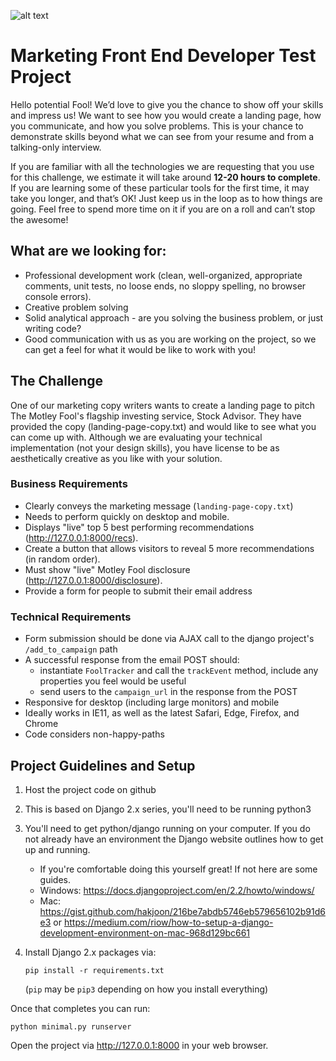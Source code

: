 ![alt text](https://g.foolcdn.com/misc-assets/black-fool-hat-text.svg "The Motley Fool Logo")


# Marketing Front End Developer Test Project

Hello potential Fool!  We’d love to give you the chance to show off your skills and impress us!  We want to see how you would create a landing page, how you communicate, and how you solve problems.  This is your chance to demonstrate skills beyond what we can see from your resume and from a talking-only interview.

If you are familiar with all the technologies we are requesting that you use for this challenge, we estimate it will take around **12-20 hours to complete**.  If you are learning some of these particular tools for the first time, it may take you longer, and that’s OK! Just keep us in the loop as to how things are going.  Feel free to spend more time on it if you are on a roll and can’t stop the awesome!

## What are we looking for:

*   Professional development work (clean, well-organized, appropriate comments, unit tests, no loose ends, no sloppy spelling, no browser console errors).
*   Creative problem solving 
*   Solid analytical approach - are you solving the business problem, or just writing code?
*   Good communication with us as you are working on the project, so we can get a feel for what it would be like to work with you!



## The Challenge
One of our marketing copy writers wants to create a landing page to pitch The Motley Fool's flagship investing service, Stock Advisor.
They have provided the copy (landing-page-copy.txt) and would like to see what you can come up with.  Although we are evaluating your technical implementation (not your design skills), you have license to be as aesthetically creative as you like with your solution.  

### Business Requirements

*   Clearly conveys the marketing message (`landing-page-copy.txt`)
*   Needs to perform quickly on desktop and mobile.
*   Displays "live" top 5 best performing recommendations (http://127.0.0.1:8000/recs).
*   Create a button that allows visitors to reveal 5 more recommendations (in random order). 
*   Must show "live" Motley Fool disclosure (http://127.0.0.1:8000/disclosure).
*   Provide a form for people to submit their email address



### Technical Requirements

*   Form submission should be done via AJAX call to the django project's `/add_to_campaign` path 
*   A successful response from the email POST should:
      * instantiate `FoolTracker` and call the `trackEvent` method, include any properties you feel would be useful
      * send users to the `campaign_url` in the response from the POST
*   Responsive for desktop (including large monitors) and mobile
*   Ideally works in IE11, as well as the latest Safari, Edge, Firefox, and Chrome
*   Code considers non-happy-paths


## Project Guidelines and Setup
1. Host the project code on github
1. This is based on Django 2.x series, you'll need to be running python3
1. You'll need to get python/django running on your computer. If you do not already have an environment the Django website outlines how to get up and running.
    * If you're comfortable doing this yourself great! If not here are some guides.
    * Windows: https://docs.djangoproject.com/en/2.2/howto/windows/
    * Mac: https://gist.github.com/hakjoon/216be7abdb5746eb579656102b91d6e3 or https://medium.com/riow/how-to-setup-a-django-development-environment-on-mac-968d129bc661
1. Install Django 2.x packages via:

   ```pip install -r requirements.txt``` 
  
    (`pip` may be `pip3` depending on how you install everything)

Once that completes you can run:

```
python minimal.py runserver
```

Open the project via http://127.0.0.1:8000 in your web browser.
